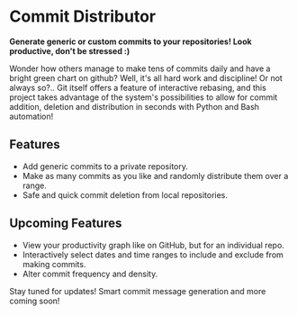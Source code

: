 # Commit Distributor

**Generate generic or custom commits to your repositories! Look productive, don't be stressed :)**

Wonder how others manage to make tens of commits daily and have a bright green chart on github?
Well, it's all hard work and discipline! Or not always so?.. 
Git itself offers a feature of interactive rebasing, and this project takes advantage of the system's possibilities to allow for commit addition, deletion and distribution in seconds with Python and Bash automation!

## Features
- Add generic commits to a private repository.
- Make as many commits as you like and randomly distribute them over a range.
- Safe and quick commit deletion from local repositories.

## Upcoming Features
- View your productivity graph like on GitHub, but for an individual repo.
- Interactively select dates and time ranges to include and exclude from making commits.
- Alter commit frequency and density.

Stay tuned for updates!
Smart commit message generation and more coming soon!

